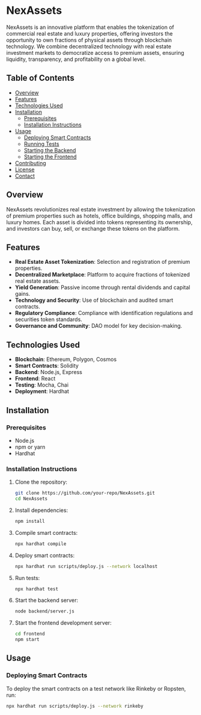 # NexAssets


NexAssets is an innovative platform that enables the tokenization of commercial real estate and luxury properties, offering investors the opportunity to own fractions of physical assets through blockchain technology. We combine decentralized technology with real estate investment markets to democratize access to premium assets, ensuring liquidity, transparency, and profitability on a global level.

## Table of Contents

- [Overview](#overview)
- [Features](#features)
- [Technologies Used](#technologies-used)
- [Installation](#installation)
  - [Prerequisites](#prerequisites)
  - [Installation Instructions](#installation-instructions)
- [Usage](#usage)
  - [Deploying Smart Contracts](#deploying-smart-contracts)
  - [Running Tests](#running-tests)
  - [Starting the Backend](#starting-the-backend)
  - [Starting the Frontend](#starting-the-frontend)
- [Contributing](#contributing)
- [License](#license)
- [Contact](#contact)

## Overview

NexAssets revolutionizes real estate investment by allowing the tokenization of premium properties such as hotels, office buildings, shopping malls, and luxury homes. Each asset is divided into tokens representing its ownership, and investors can buy, sell, or exchange these tokens on the platform.


## Features

- **Real Estate Asset Tokenization**: Selection and registration of premium properties.
- **Decentralized Marketplace**: Platform to acquire fractions of tokenized real estate assets.
- **Yield Generation**: Passive income through rental dividends and capital gains.
- **Technology and Security**: Use of blockchain and audited smart contracts.
- **Regulatory Compliance**: Compliance with identification regulations and securities token standards.
- **Governance and Community**: DAO model for key decision-making.

## Technologies Used

- **Blockchain**: Ethereum, Polygon, Cosmos
- **Smart Contracts**: Solidity
- **Backend**: Node.js, Express
- **Frontend**: React
- **Testing**: Mocha, Chai
- **Deployment**: Hardhat

## Installation

### Prerequisites

- Node.js
- npm or yarn
- Hardhat

### Installation Instructions

1. Clone the repository:
    ```sh
    git clone https://github.com/your-repo/NexAssets.git
    cd NexAssets
    ```

2. Install dependencies:
    ```sh
    npm install
    ```

3. Compile smart contracts:
    ```sh
    npx hardhat compile
    ```

4. Deploy smart contracts:
    ```sh
    npx hardhat run scripts/deploy.js --network localhost
    ```

5. Run tests:
    ```sh
    npx hardhat test
    ```

6. Start the backend server:
    ```sh
    node backend/server.js
    ```

7. Start the frontend development server:
    ```sh
    cd frontend
    npm start
    ```

## Usage

### Deploying Smart Contracts

To deploy the smart contracts on a test network like Rinkeby or Ropsten, run:
```sh
npx hardhat run scripts/deploy.js --network rinkeby
